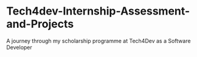 # Tech4dev-Internship-Assessment-and-Projects
A journey through my scholarship programme at Tech4Dev as a Software Developer
